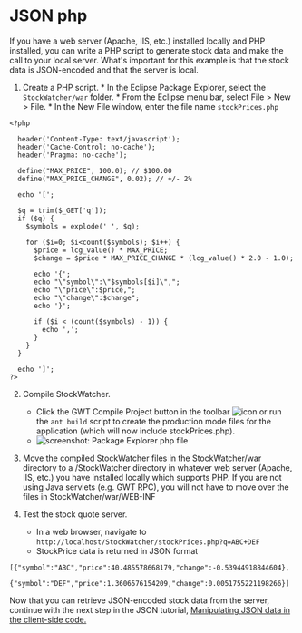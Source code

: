 JSON php
===

If you have a web server (Apache, IIS, etc.) installed locally and PHP installed, you can write a PHP script to generate stock data and make the call to your local server. What's important for this example is that the stock data is JSON-encoded and that the server is local.

   1. Create a PHP script.
    *  In the Eclipse Package Explorer, select the `StockWatcher/war` folder.
    *  From the Eclipse menu bar, select File > New > File.
    *  In the New File window, enter the file name `stockPrices.php`

```
<?php

  header('Content-Type: text/javascript');
  header('Cache-Control: no-cache');
  header('Pragma: no-cache');

  define("MAX_PRICE", 100.0); // $100.00
  define("MAX_PRICE_CHANGE", 0.02); // +/- 2%

  echo '[';

  $q = trim($_GET['q']);
  if ($q) {
    $symbols = explode(' ', $q);

    for ($i=0; $i<count($symbols); $i++) {
      $price = lcg_value() * MAX_PRICE;
      $change = $price * MAX_PRICE_CHANGE * (lcg_value() * 2.0 - 1.0);

      echo '{';
      echo "\"symbol\":\"$symbols[$i]\",";
      echo "\"price\":$price,";
      echo "\"change\":$change";
      echo '}';

      if ($i < (count($symbols) - 1)) {
        echo ',';
      }
    }
  }

  echo ']';
?>
```

2.  Compile StockWatcher.
    *  Click the GWT Compile Project button in the toolbar ![icon](images/GWTCompileProject.png) or run the `ant build` script to create the production mode files for the application (which will now include stockPrices.php).
    *  ![screenshot: Package Explorer php file](images/JSONstockPricesphp.png)

   3.  Move the compiled StockWatcher files in the StockWatcher/war directory to a /StockWatcher
   directory in whatever web server (Apache, IIS, etc.) you have installed locally which supports PHP.  If you are not using Java servlets (e.g. GWT RPC), you will not have to move over the files in StockWatcher/war/WEB-INF
   4.  Test the stock quote server.
       *  In a web browser, navigate to `http://localhost/StockWatcher/stockPrices.php?q=ABC+DEF`
       *  StockPrice data is returned in JSON format

```
[{"symbol":"ABC","price":40.485578668179,"change":-0.53944918844604},
    {"symbol":"DEF","price":1.3606576154209,"change":0.0051755221198266}]
```

Now that you can retrieve JSON-encoded stock data from the server, continue with the next step in the JSON tutorial, [Manipulating JSON data in the client-side code.](JSON.html#client)

